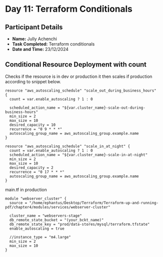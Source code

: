 # Day 11: Terraform Conditionals

## Participant Details

- **Name:** Jully Achenchi
- **Task Completed:** Terraform conditionals 
- **Date and Time:** 23/12/2024

## Conditional Resource Deployment with count
Checks if the resource is in dev or production
it then scales if production according to snippet below.


```hcl
resource "aws_autoscaling_schedule" "scale_out_during_business_hours" {
  count = var.enable_autoscaling ? 1 : 0

  scheduled_action_name = "${var.cluster_name}-scale-out-during-business-hours"
  min_size = 2
  max_size = 10
  desired_capacity = 10
  recurrence = "0 9 * * *"
  autoscaling_group_name = aws_autoscaling_group.example.name
}

resource "aws_autoscaling_schedule" "scale_in_at_night" {
  count = var.enable_autoscaling ? 1 : 0
  scheduled_action_name = "${var.cluster_name}-scale-in-at-night"
  min_size = 2
  max_size = 10
  desired_capacity = 2
  recurrence = "0 17 * * *"
  autoscaling_group_name = aws_autoscaling_group.example.name
}
```

main.tf in production
```hcl
module "webserver_cluster" {
  source = "/home/ephantus/Desktop/Terraform/Terraform-up-and-running-pdf/chapter4/modules/services/webserver-cluster"

  cluster_name = "webservers-stage"
  db_remote_state_bucket = "(your_bckt_name)"
  db_remote_state_key = "prod/data-stores/mysql/terraform.tfstate"
  enable_autoscaling = true

  //instance_type = "m4.large"
  min_size = 2
  max_size = 10
}
```
